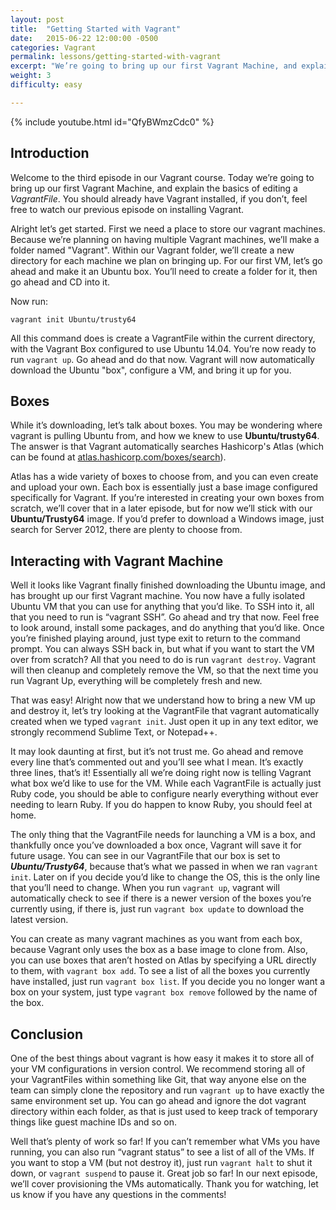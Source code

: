 ```yaml
---
layout: post
title:  "Getting Started with Vagrant"
date:   2015-06-22 12:00:00 -0500
categories: Vagrant
permalink: lessons/getting-started-with-vagrant
excerpt: "We’re going to bring up our first Vagrant Machine, and explain the basics of editing a VagrantFile."
weight: 3
difficulty: easy

---
```

{% include youtube.html id="QfyBWmzCdc0" %}

Introduction
------------
Welcome to the third episode in our Vagrant course.  Today we’re going to bring up our first Vagrant Machine, and explain the basics of editing a *VagrantFile*.  You should already have Vagrant installed, if you don’t, feel free to watch our previous episode on installing Vagrant.

Alright let’s get started.  First we need a place to store our vagrant machines.  Because we’re planning on having multiple Vagrant machines, we’ll make a folder named "Vagrant".  Within our Vagrant folder, we’ll create a new directory for each machine we plan on bringing up. For our first VM, let’s go ahead and make it an Ubuntu box.  You’ll need to create a folder for it, then go ahead and CD into it.

Now run:

~~~
vagrant init Ubuntu/trusty64
~~~

All this command does is create a VagrantFile within the current directory, with the Vagrant Box configured to use Ubuntu 14.04.  You’re now ready to run ```vagrant up```. Go ahead and do that now.  Vagrant will now automatically download the Ubuntu "box", configure a VM, and bring it up for you.  

Boxes
-----
While it’s downloading, let’s talk about boxes.  You may be wondering where vagrant is pulling Ubuntu from, and how we knew to use **Ubuntu/trusty64**.  The answer is that Vagrant automatically searches Hashicorp's Atlas (which can be found at [atlas.hashicorp.com/boxes/search](http://atlas.hashicorp.com/boxes/search)).  

Atlas has a wide variety of boxes to choose from, and you can even create and upload your own.  Each box is essentially just a base image configured specifically for Vagrant.  If you’re interested in creating your own boxes from scratch, we’ll cover that in a later episode, but for now we’ll stick with our **Ubuntu/Trusty64** image.  If you’d prefer to download a Windows image, just search for Server 2012, there are plenty to choose from.

Interacting with Vagrant Machine
--------------------------------
Well it looks like Vagrant finally finished downloading the Ubuntu image, and has brought up our first Vagrant machine.  You now have a fully isolated Ubuntu VM that you can use for anything that you’d like.  To SSH into it, all that you need to run is “vagrant SSH”.  Go ahead and try that now.  Feel free to look around, install some packages, and do anything that you’d like.  Once you’re finished playing around, just type exit to return to the command prompt.  You can always SSH back in, but what if you want to start the VM over from scratch?  All that you need to do is run ```vagrant destroy```.  Vagrant will then cleanup and completely remove the VM, so that the next time you run Vagrant Up, everything will be completely fresh and new.

That was easy!  Alright now that we understand how to bring a new VM up and destroy it, let’s try looking at the VagrantFile that vagrant automatically created when we typed ```vagrant init```.  Just open it up in any text editor, we strongly recommend Sublime Text, or Notepad++.

It may look daunting at first, but it’s not trust me.  Go ahead and remove every line that’s commented out and you’ll see what I mean.  It’s exactly three lines, that’s it!  Essentially all we’re doing right now is telling Vagrant what box we’d like to use for the VM.  While each VagrantFile is actually just Ruby code, you should be able to configure nearly everything without ever needing to learn Ruby.  If you do happen to know Ruby, you should feel at home.

The only thing that the VagrantFile needs for launching a VM is a box, and thankfully once you’ve downloaded a box once, Vagrant will save it for future usage.  You can see in our VagrantFile that our box is set to ***Ubuntu/Trusty64***, because that’s what we passed in when we ran ```vagrant init```.  Later on if you decide you’d like to change the OS, this is the only line that you’ll need to change.  When you run ```vagrant up```, vagrant will automatically check to see if there is a newer version of the boxes you’re currently using, if there is, just run ```vagrant box update``` to download the latest version.

You can create as many vagrant machines as you want from each box, because Vagrant only uses the box as a base image to clone from.  Also, you can use boxes that aren’t hosted on Atlas by specifying a URL directly to them, with ```vagrant box add```.  To see a list of all the boxes you currently have installed, just run ```vagrant box list```.  If you decide you no longer want a box on your system, just type ```vagrant box remove``` followed by the name of the box.

Conclusion
----------
One of the best things about vagrant is how easy it makes it to store all of your VM configurations in version control.  We recommend storing all of your VagrantFiles within something like Git, that way anyone else on the team can simply clone the repository and run ```vagrant up``` to have exactly the same environment set up.  You can go ahead and ignore the dot vagrant directory within each folder, as that is just used to keep track of temporary things like guest machine IDs and so on.

Well that’s plenty of work so far!  If you can’t remember what VMs you have running, you can also run “vagrant status” to see a list of all of the VMs.  If you want to stop a VM (but not destroy it), just run ```vagrant halt``` to shut it down, or ```vagrant suspend``` to pause it.  Great job so far!  In our next episode, we’ll cover provisioning the VMs automatically.  Thank you for watching, let us know if you have any questions in the comments!
